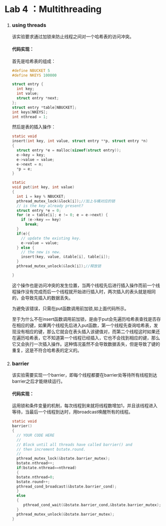 # Lab 4 ：Multithreading

1. ### using threads

   该实验要求通过加锁来防止线程之间对一个哈希表的访问冲突。

   #### 代码实现：

   首先是哈希表的组成：

   ```c
   #define NBUCKET 5
   #define NKEYS 100000
   
   struct entry {
     int key;
     int value;
     struct entry *next;
   };
   struct entry *table[NBUCKET];
   int keys[NKEYS];
   int nthread = 1;
   ```

   然后是表的插入操作：

   ```c
   static void
   insert(int key, int value, struct entry **p, struct entry *n)
   {
     struct entry *e = malloc(sizeof(struct entry));
     e->key = key;
     e->value = value;
     e->next = n;
     *p = e;
   }
   
   static
   void put(int key, int value)
   {
     int i = key % NBUCKET;
     pthread_mutex_lock(&lock[i]);//加上与桶对应的锁
     // is the key already present?
     struct entry *e = 0;
     for (e = table[i]; e != 0; e = e->next) {
       if (e->key == key)
         break;
     }
     if(e){
       // update the existing key.
       e->value = value;
     } else {
       // the new is new.
       insert(key, value, &table[i], table[i]);
     }
     pthread_mutex_unlock(&lock[i]);//释放锁
   
   }
   ```

   这个操作也是访问冲突的发生位置，当两个线程先后进行插入操作而前一个线程操作没有完成而后一个线程就开始进行插入时，两次插入的表头就是相同的，会导致先插入的数据丢失。

   为避免该错误，只需在put函数调用前加锁,如上面代码所示。

   至于为什么不在insert函数调用前加锁，是由于put会先遍历哈希表查找是否存在相应的键，如果两个线程先后进入put函数，第一个线程先查询哈希表，发现没有相应的键，那么它就会在表头插入该键值对，而第二个线程这时如果还在遍历哈希表，它不知道第一个线程已经插入，它也不会找到相应的键，那么它又会执行一次插入操作。这种情况虽然不会导致数据丢失，但是导致了键的重复，这是不符合哈希表的定义的。

2. ### barrier

   该实验需要实现一个barrier，即每个线程都要在barrier处等待所有线程到达barrier之后才能继续运行。

   #### 代码实现：

   运用锁和条件变量的机制，每次线程到来就将线程数增加1，并且该线程进入等待，当最后一个线程到达时，用broadcast唤醒所有的线程。

   ```c
   static void
   barrier()
   {
     // YOUR CODE HERE
     //
     // Block until all threads have called barrier() and
     // then increment bstate.round.
     //
     pthread_mutex_lock(&bstate.barrier_mutex);
     bstate.nthread++;
     if(bstate.nthread==nthread)
     {
     bstate.nthread=0;
     bstate.round++;
     pthread_cond_broadcast(&bstate.barrier_cond);
     }
     else
     {
        pthread_cond_wait(&bstate.barrier_cond,&bstate.barrier_mutex);
     }
     pthread_mutex_unlock(&bstate.barrier_mutex);
   }
   
   ```

   
